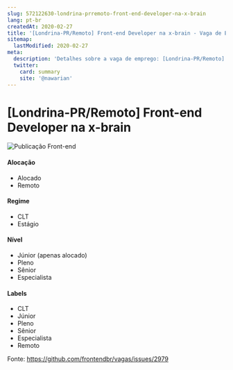 ```yaml
---
slug: 572122630-londrina-prremoto-front-end-developer-na-x-brain
lang: pt-br
createdAt: 2020-02-27
title: '[Londrina-PR/Remoto] Front-end Developer na x-brain - Vaga de Emprego'
sitemap:
  lastModified: 2020-02-27
meta:
  description: 'Detalhes sobre a vaga de emprego: [Londrina-PR/Remoto] Front-end Developer na x-brain'
  twitter:
    card: summary
    site: '@nawarian'
---
```


# [Londrina-PR/Remoto] Front-end Developer na x-brain

![Publicação Front-end](https://user-images.githubusercontent.com/11380076/75453491-bf4e6e00-5952-11ea-8172-c630cd94e238.png)


#### Alocação
- Alocado
- Remoto

#### Regime
- CLT
- Estágio

#### Nível
- Júnior (apenas alocado)
- Pleno
- Sênior
- Especialista

#### Labels
- CLT
- Júnior
- Pleno
- Sênior
- Especialista
- Remoto

Fonte: https://github.com/frontendbr/vagas/issues/2979